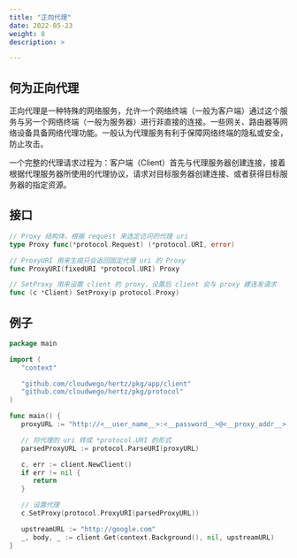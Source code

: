 ```yaml
---
title: "正向代理"
date: 2022-05-23
weight: 8
description: >

---
```


## 何为正向代理

正向代理是一种特殊的网络服务，允许一个网络终端（一般为客户端）通过这个服务与另一个网络终端（一般为服务器）进行非直接的连接。一些网关、路由器等网络设备具备网络代理功能。一般认为代理服务有利于保障网络终端的隐私或安全，防止攻击。

一个完整的代理请求过程为：客户端（Client）首先与代理服务器创建连接，接着根据代理服务器所使用的代理协议，请求对目标服务器创建连接、或者获得目标服务器的指定资源。

## 接口

```go
// Proxy 结构体，根据 request 来选定访问的代理 uri
type Proxy func(*protocol.Request) (*protocol.URI, error)

// ProxyURI 用来生成只会返回固定代理 uri 的 Proxy
func ProxyURI(fixedURI *protocol.URI) Proxy

// SetProxy 用来设置 client 的 proxy，设置后 client 会与 proxy 建连发请求
func (c *Client) SetProxy(p protocol.Proxy)
```

## 例子

```go
package main

import (
   "context"

   "github.com/cloudwego/hertz/pkg/app/client"
   "github.com/cloudwego/hertz/pkg/protocol"
)

func main() {
   proxyURL := "http://<__user_name__>:<__password__>@<__proxy_addr__>:<__proxy_port__>"

   // 将代理的 uri 转成 *protocol.URI 的形式
   parsedProxyURL := protocol.ParseURI(proxyURL)

   c, err := client.NewClient()
   if err != nil {
      return
   }

   // 设置代理
   c.SetProxy(protocol.ProxyURI(parsedProxyURL))

   upstreamURL := "http://google.com"
   _, body, _ := client.Get(context.Background(), nil, upstreamURL)
}
```

